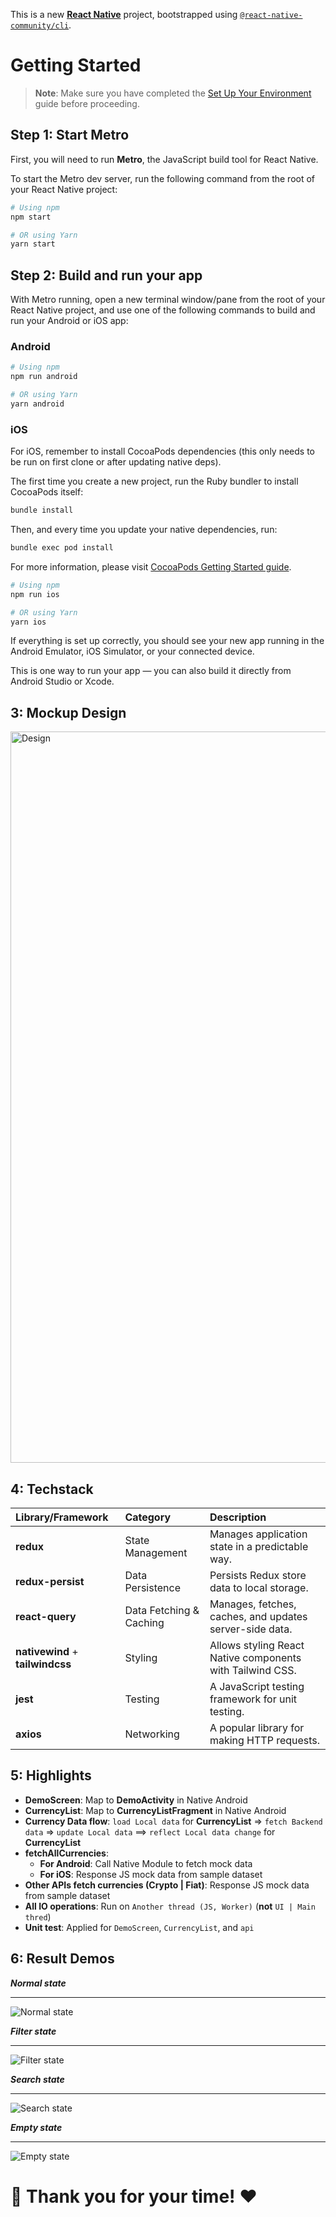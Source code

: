 This is a new [**React Native**](https://reactnative.dev) project, bootstrapped using [`@react-native-community/cli`](https://github.com/react-native-community/cli).

# Getting Started

> **Note**: Make sure you have completed the [Set Up Your Environment](https://reactnative.dev/docs/set-up-your-environment) guide before proceeding.

## Step 1: Start Metro

First, you will need to run **Metro**, the JavaScript build tool for React Native.

To start the Metro dev server, run the following command from the root of your React Native project:

```sh
# Using npm
npm start

# OR using Yarn
yarn start
```

## Step 2: Build and run your app

With Metro running, open a new terminal window/pane from the root of your React Native project, and use one of the following commands to build and run your Android or iOS app:

### Android

```sh
# Using npm
npm run android

# OR using Yarn
yarn android
```

### iOS

For iOS, remember to install CocoaPods dependencies (this only needs to be run on first clone or after updating native deps).

The first time you create a new project, run the Ruby bundler to install CocoaPods itself:

```sh
bundle install
```

Then, and every time you update your native dependencies, run:

```sh
bundle exec pod install
```

For more information, please visit [CocoaPods Getting Started guide](https://guides.cocoapods.org/using/getting-started.html).

```sh
# Using npm
npm run ios

# OR using Yarn
yarn ios
```

If everything is set up correctly, you should see your new app running in the Android Emulator, iOS Simulator, or your connected device.

This is one way to run your app — you can also build it directly from Android Studio or Xcode.

## 3: Mockup Design
<img width="540" height="1170" alt="Design" src="https://github.com/user-attachments/assets/a6ac29da-6d8c-4073-aee7-9925a08a5d87" />

## 4: Techstack
| Library/Framework | Category | Description |
| :--- | :--- | :--- |
| **redux** | State Management | Manages application state in a predictable way. |
| **redux-persist** | Data Persistence | Persists Redux store data to local storage. |
| **react-query** | Data Fetching & Caching | Manages, fetches, caches, and updates server-side data. |
| **nativewind** + **tailwindcss** | Styling | Allows styling React Native components with Tailwind CSS. |
| **jest** | Testing | A JavaScript testing framework for unit testing. |
| **axios** | Networking | A popular library for making HTTP requests. |

## 5: Highlights 
- **DemoScreen**: Map to **DemoActivity** in Native Android 
- **CurrencyList**: Map to **CurrencyListFragment** in Native Android 
- **Currency Data flow**: `load Local data` for **CurrencyList** => `fetch Backend data` => `update Local data` ==> `reflect Local data change` for **CurrencyList**
- **fetchAllCurrencies**: 
   + **For Android**: Call Native Module to fetch mock data 
   + **For iOS**: Response JS mock data from sample dataset 
- **Other APIs fetch currencies (Crypto | Fiat)**: Response JS mock data from sample dataset 
- **All IO operations**: Run on `Another thread (JS, Worker)` (**not** `UI | Main thred`)
- **Unit test**: Applied for `DemoScreen`, `CurrencyList`, and `api`

## 6: Result Demos

***Normal state***
***
![Normal state](https://github.com/user-attachments/assets/37667b8a-692b-4fae-9212-4accd7d7a73f)

***Filter state***
***
![Filter state](https://github.com/user-attachments/assets/12ea7bbf-9a89-4758-beea-1fb45fc0ed00)

***Search state***
***
![Search state](https://github.com/user-attachments/assets/b5c9b202-e6a7-4ed7-bf03-92b666a8e398)

***Empty state***
***
![Empty state](https://github.com/user-attachments/assets/419dfb95-e75d-4c93-a5c0-21b0443c656b)

# 🙏 Thank you for your time! ❤️ 
